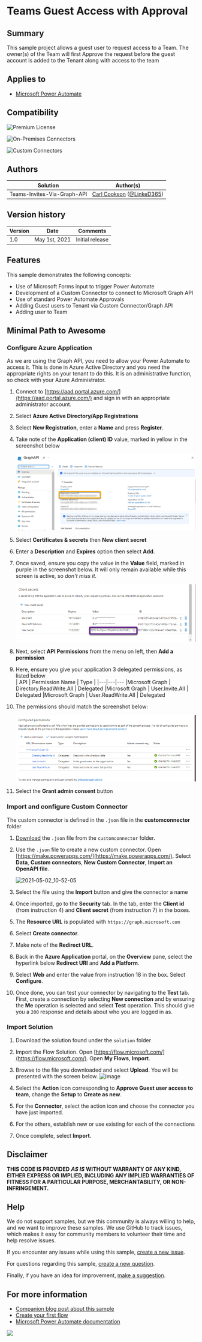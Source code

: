 # Teams Guest Access with Approval

## Summary

This sample project allows a guest user to request access to a Team. The owner(s) of the Team will first Approve the request before the guest account is added to the Tenant along with access to the team

## Applies to

*   [Microsoft Power Automate](https://docs.microsoft.com/power-automate/)

## Compatibility

![Premium License](https://img.shields.io/badge/Premium%20Power%20Automate-Required-orange)

![On-Premises Connectors](https://img.shields.io/badge/On--Premises%20Connectors-No-green.svg)

![Custom Connectors](https://img.shields.io/badge/Custom%20Connectors-%20Required-orange.svg)

## Authors

| Solution | Author(s) |
| --- | --- |
| Teams-Invites-Via-Graph-API | [Carl Cookson](https://github.com/LinkeD365) ([@LinkeD365](https://twitter.com/LinkeD365)) |

## Version history

| Version | Date | Comments |
| --- | --- | --- |
| 1.0 | May 1st, 2021 | Initial release |

## Features

This sample demonstrates the following concepts:

*   Use of Microsoft Forms input to trigger Power Automate
*   Development of a Custom Connector to connect to Microsoft Graph API
*   Use of standard Power Automate Approvals
*   Adding Guest users to Tenant via Custom Connector/Graph API
*   Adding user to Team

## Minimal Path to Awesome

### Configure Azure Application

As we are using the Graph API, you need to allow your Power Automate to access it. This is done in Azure Active Directory and you need the appropriate rights on your tenant to do this. It is an administrative function, so check with your Azure Administrator.

1.  Connect to [https://aad.portal.azure.com/](https://aad.portal.azure.com/) and sign in with an appropriate administrator account.
2.  Select **Azure Active Directory/App Registrations**
3.  Select **New Registration**, enter a **Name** and press **Register**.
4.  Take note of the **Application (client) ID** value, marked in yellow in the screenshot below

    ![](./assets/116809570-843b6200-ab36-11eb-881d-89319dff5fbb.png)

5.  Select **Certificates & secrets** then **New client secret**
6.  Enter a **Description** and **Expires** option then select **Add**.
7.  Once saved, ensure you copy the value in the **Value** field, marked in purple in the screenshot below. It will only remain available while this screen is active, so *don't miss it*.

    ![](./assets/116809721-5c98c980-ab37-11eb-9cae-ba07ea5e8d75.png)

8.  Next, select **API Permissions** from the menu on left, then **Add a permission**
9.  Here, ensure you give your application 3 delegated permissions, as listed below  
    | API | Permission Name | Type |
    |---|---|---
    |Microsoft Graph | Directory.ReadWrite.All | Delegated
    |Microsoft Graph | User.Invite.All | Delegated
    |Microsoft Graph | User.ReadWrite.All | Delegated
10. The permissions should match the screenshot below:


    ![image](./assets/116816002-29b2fd80-ab58-11eb-948d-3e6235c2778c.png)

11. Select the **Grant admin consent** button

### Import and configure Custom Connector

The custom connector is defined in the `.json` file in the **customconnector** folder

1.  [Download](https://github.com/pnp/powerautomate-samples/blob/main/samples/teams-invites-via-graph-api/customconnector/GraphAPI.swagger.json) the `.json` file from the `customconnector` folder.
1.  Use the `.json` file to create a new custom connector. Open  [https://make.powerapps.com/](https://make.powerapps.com/). Select **Data**, **Custom connectors**, **New Custom Connector**, **Import an OpenAPI file**.
  
    ![2021-05-02_10-52-05](https://user-images.githubusercontent.com/43988771/116816635-ac3cbc80-ab5a-11eb-800e-78bfce8a9f9a.png)

1.   Select the file using the **Import** button and give the connector a name
1.   Once imported, go to the **Security** tab. In the tab, enter the **Client id** (from instruction 4) and **Client secret** (from instruction 7) in the boxes.
1.   The **Resource URL** is populated with `https://graph.microsoft.com`
1.   Select **Create connector**.
1.   Make note of the **Redirect URL**.
1.   Back in the **Azure Application** portal, on the **Overview** pane, select the hyperlink below **Redirect URI** and **Add a Platform**.
2.   Select **Web** and enter the value from instruction 18 in the box. Select **Configure**.
2.   Once done, you can test your connector by navigating to the **Test** tab. First, create a connection by selecting **New connection** and  by ensuring the **Me** operation is selected and select **Test** operation. This should give you a `200` response and details about who you are logged in as.

### Import Solution

1.   Download the solution found under the `solution` folder
1.   Import the Flow Solution. Open  [https://flow.microsoft.com/](https://flow.microsoft.com/). Open **My Flows**, **Import**.
1.   Browse to the file you downloaded and select **Upload**. You will be presented with the screen below.
 ![image](https://user-images.githubusercontent.com/43988771/116817270-62a1a100-ab5d-11eb-85d1-ebe5fed5e13a.png)

1.   Select the **Action** icon corresponding to **Approve Guest user access to team**, change the **Setup** to **Create as new**.
1.   For the **Connector**, select the action icon and choose the connector you have just imported.
1.   For the others, establish new or use existing for each of the connections
1.   Once complete, select **Import**.

## Disclaimer

**THIS CODE IS PROVIDED** _**AS IS**_ **WITHOUT WARRANTY OF ANY KIND, EITHER EXPRESS OR IMPLIED, INCLUDING ANY IMPLIED WARRANTIES OF FITNESS FOR A PARTICULAR PURPOSE, MERCHANTABILITY, OR NON-INFRINGEMENT.**

## Help

We do not support samples, but we this community is always willing to help, and we want to improve these samples. We use GitHub to track issues, which makes it easy for  community members to volunteer their time and help resolve issues.

If you encounter any issues while using this sample, [create a new issue](https://github.com/pnp/powerautomate-samples/issues/new?assignees=&labels=Needs%3A+Triage+%3Amag%3A%2Ctype%3Abug-suspected&template=bug-report.yml&sample=YOURSAMPLENAME&authors=@LinkeD365&title=YOURSAMPLENAME%20-%20).

For questions regarding this sample, [create a new question](https://github.com/pnp/powerautomate-samples/issues/new?assignees=&labels=Needs%3A+Triage+%3Amag%3A%2Ctype%3Abug-suspected&template=question.yml&sample=YOURSAMPLENAME&authors=@LinkeD365&title=YOURSAMPLENAME%20-%20).

Finally, if you have an idea for improvement, [make a suggestion](https://github.com/pnp/powerautomate-samples/issues/new?assignees=&labels=Needs%3A+Triage+%3Amag%3A%2Ctype%3Abug-suspected&template=suggestion.yml&sample=YOURSAMPLENAME&authors=@LinkeD365&title=YOURSAMPLENAME%20-%20).

## For more information

- [Companion blog post about this sample](https://techcommunity.microsoft.com/t5/microsoft-365-pnp-blog/using-power-automate-and-graph-api-to-manage-external-access-to/ba-p/2330775?WT.mc_id=m365-24198-cxa)
- [Create your first flow](https://docs.microsoft.com/en-us/power-automate/getting-started#create-your-first-flow)
- [Microsoft Power Automate documentation](https://docs.microsoft.com/en-us/power-automate/)


<img src="https://telemetry.sharepointpnp.com/powerautomate-samples/samples/teams-invites-via-graph-api" />
